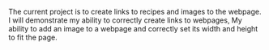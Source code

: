 The current project is to create links to recipes and images to the webpage. 
I will demonstrate my ability to correctly create links to webpages, My ability to add an image to a webpage and correctly set its width and height to fit the page. 
